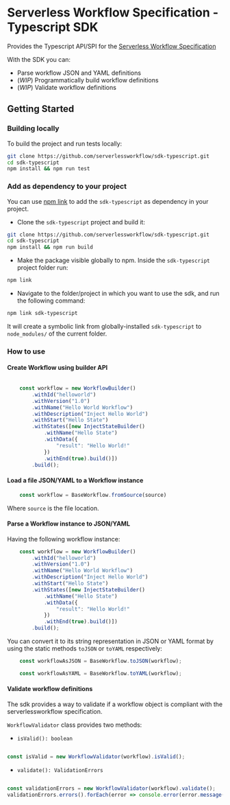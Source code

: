 # Serverless Workflow Specification - Typescript SDK

Provides the Typescript API/SPI for the [Serverless Workflow Specification](https://github.com/serverlessworkflow/specification)


With the SDK you can:
* Parse workflow JSON and YAML definitions
* (_WIP_) Programmatically build workflow definitions
* (_WIP_) Validate workflow definitions

## Getting Started


### Building locally

To build the project and run tests locally:

```sh
git clone https://github.com/serverlessworkflow/sdk-typescript.git
cd sdk-typescript
npm install && npm run test
```


### Add as dependency to your project
You can use [npm link](https://docs.npmjs.com/cli/v7/commands/npm-link) to add the `sdk-typescript` 
as dependency in your project.

- Clone the `sdk-typescript` project and build it:
```sh
git clone https://github.com/serverlessworkflow/sdk-typescript.git
cd sdk-typescript
npm install && npm run build
```

- Make the package visible globally to npm. Inside the `sdk-typescript` project folder run: 
```sh
npm link
```

- Navigate to the folder/project in which you want to use the sdk, and run the following command: 
```sh
npm link sdk-typescript
```

It will create a symbolic link from globally-installed `sdk-typescript` to `node_modules/` of the current folder.


### How to use

#### Create Workflow using builder API

```typescript

    const workflow = new WorkflowBuilder()
        .withId("helloworld")
        .withVersion("1.0")
        .withName("Hello World Workflow")
        .withDescription("Inject Hello World")
        .withStart("Hello State")
        .withStates([new InjectStateBuilder()
            .withName("Hello State")
            .withData({
                "result": "Hello World!"
            })
            .withEnd(true).build()])
        .build();
```

#### Load a file JSON/YAML to a Workflow instance

```typescript
    const workflow = BaseWorkflow.fromSource(source)
```
Where `source` is the file location.



#### Parse a Workflow instance to JSON/YAML

Having the following workflow instance:

```typescript
    const workflow = new WorkflowBuilder()
        .withId("helloworld")
        .withVersion("1.0")
        .withName("Hello World Workflow")
        .withDescription("Inject Hello World")
        .withStart("Hello State")
        .withStates([new InjectStateBuilder()
            .withName("Hello State")
            .withData({
                "result": "Hello World!"
            })
            .withEnd(true).build()])
        .build();
```

You can convert it to its string representation in JSON or YAML format 
by using the static methods `toJSON` or `toYAML` respectively:

```typescript
    const workflowAsJSON = BaseWorkflow.toJSON(workflow);
```

```typescript
    const workflowAsYAML = BaseWorkflow.toYAML(workflow);
```

#### Validate workflow definitions

The sdk provides a way to validate if a workflow object is compliant with the serverlessworkflow specification.

`WorkflowValidator` class provides two methods: 

- `isValid(): boolean`

```typescript

const isValid = new WorkflowValidator(workflow).isValid();

```

- `validate(): ValidationErrors`

```typescript

const validationErrors = new WorkflowValidator(workflow).validate();
validationErrors.errors().forEach(error => console.error(error.message()))


```
